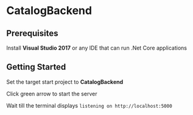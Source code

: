 # CatalogBackend

## Prerequisites

Install **Visual Studio 2017** or any IDE that can run .Net Core applications

## Getting Started

Set the target start project to **CatalogBackend**

Click green arrow to start the server

Wait till the terminal displays `listening on http://localhost:5000` 
